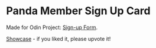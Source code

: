 # Panda Member Sign Up Card

Made for Odin Project: [Sign-up Form](https://www.theodinproject.com/lessons/node-path-intermediate-html-and-css-sign-up-form).<br/>

[Showcase](https://panda-signup.netlify.app/) - if you liked it, please upvote it!
